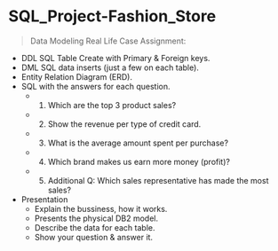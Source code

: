 # SQL_Project-Fashion_Store

> Data Modeling Real Life Case Assignment:

- DDL SQL Table Create with Primary & Foreign keys.
- DML SQL data inserts (just a few on each table).
- Entity Relation Diagram (ERD).
- SQL with the answers for each question.
  - 1) Which are the top 3 product sales?
  - 2) Show the revenue per type of credit card.
  - 3) What is the average amount spent per purchase?
  - 4) Which brand makes us earn more money (profit)?
  - 5) Additional Q: Which sales representative has made the most sales?
- Presentation
  - Explain the bussiness, how it works.
  - Presents the physical DB2 model.
  - Describe the data for each table.
  - Show your question & answer it.

